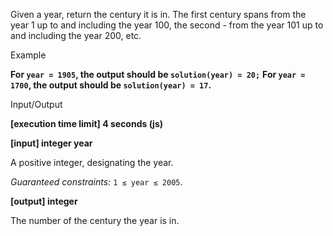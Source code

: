 Given a year, return the century it is in. The first century spans from the year 1 up to and including the year 100, the second - from the year 101 up to and including the year 200, etc.

Example

**For `year = 1905`, the output should be
`solution(year) = 20;`**
**For `year = 1700`, the output should be
`solution(year) = 17`.**

Input/Output

**[execution time limit] 4 seconds (js)**

**[input] integer year**

A positive integer, designating the year.

_Guaranteed constraints:_
`1 ≤ year ≤ 2005`.

**[output] integer**

The number of the century the year is in.
